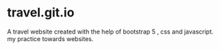 # travel.git.io
A travel website created with the help of bootstrap 5 , css and javascript. my practice  towards websites.
